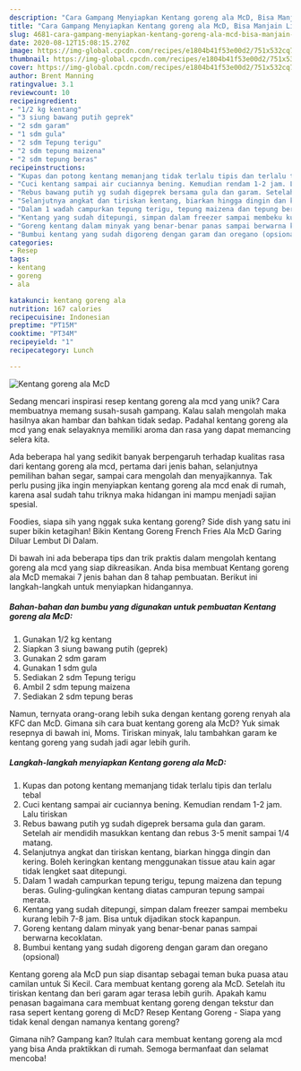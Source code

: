 ```yaml
---
description: "Cara Gampang Menyiapkan Kentang goreng ala McD, Bisa Manjain Lidah"
title: "Cara Gampang Menyiapkan Kentang goreng ala McD, Bisa Manjain Lidah"
slug: 4681-cara-gampang-menyiapkan-kentang-goreng-ala-mcd-bisa-manjain-lidah
date: 2020-08-12T15:08:15.270Z
image: https://img-global.cpcdn.com/recipes/e1804b41f53e00d2/751x532cq70/kentang-goreng-ala-mcd-foto-resep-utama.jpg
thumbnail: https://img-global.cpcdn.com/recipes/e1804b41f53e00d2/751x532cq70/kentang-goreng-ala-mcd-foto-resep-utama.jpg
cover: https://img-global.cpcdn.com/recipes/e1804b41f53e00d2/751x532cq70/kentang-goreng-ala-mcd-foto-resep-utama.jpg
author: Brent Manning
ratingvalue: 3.1
reviewcount: 10
recipeingredient:
- "1/2 kg kentang"
- "3 siung bawang putih geprek"
- "2 sdm garam"
- "1 sdm gula"
- "2 sdm Tepung terigu"
- "2 sdm tepung maizena"
- "2 sdm tepung beras"
recipeinstructions:
- "Kupas dan potong kentang memanjang tidak terlalu tipis dan terlalu tebal"
- "Cuci kentang sampai air cuciannya bening. Kemudian rendam 1-2 jam. Lalu tiriskan"
- "Rebus bawang putih yg sudah digeprek bersama gula dan garam. Setelah air mendidih masukkan kentang dan rebus 3-5 menit sampai 1/4 matang."
- "Selanjutnya angkat dan tiriskan kentang, biarkan hingga dingin dan kering. Boleh keringkan kentang menggunakan tissue atau kain agar tidak lengket saat ditepungi."
- "Dalam 1 wadah campurkan tepung terigu, tepung maizena dan tepung beras. Guling-gulingkan kentang diatas campuran tepung sampai merata."
- "Kentang yang sudah ditepungi, simpan dalam freezer sampai membeku kurang lebih 7-8 jam. Bisa untuk dijadikan stock kapanpun."
- "Goreng kentang dalam minyak yang benar-benar panas sampai berwarna kecoklatan."
- "Bumbui kentang yang sudah digoreng dengan garam dan oregano (opsional)"
categories:
- Resep
tags:
- kentang
- goreng
- ala

katakunci: kentang goreng ala 
nutrition: 167 calories
recipecuisine: Indonesian
preptime: "PT15M"
cooktime: "PT34M"
recipeyield: "1"
recipecategory: Lunch

---
```



![Kentang goreng ala McD](https://img-global.cpcdn.com/recipes/e1804b41f53e00d2/751x532cq70/kentang-goreng-ala-mcd-foto-resep-utama.jpg)

Sedang mencari inspirasi resep kentang goreng ala mcd yang unik? Cara membuatnya memang susah-susah gampang. Kalau salah mengolah maka hasilnya akan hambar dan bahkan tidak sedap. Padahal kentang goreng ala mcd yang enak selayaknya memiliki aroma dan rasa yang dapat memancing selera kita.

Ada beberapa hal yang sedikit banyak berpengaruh terhadap kualitas rasa dari kentang goreng ala mcd, pertama dari jenis bahan, selanjutnya pemilihan bahan segar, sampai cara mengolah dan menyajikannya. Tak perlu pusing jika ingin menyiapkan kentang goreng ala mcd enak di rumah, karena asal sudah tahu triknya maka hidangan ini mampu menjadi sajian spesial.

Foodies, siapa sih yang nggak suka kentang goreng? Side dish yang satu ini super bikin ketagihan! Bikin Kentang Goreng French Fries Ala McD Garing Diluar Lembut Di Dalam.


Di bawah ini ada beberapa tips dan trik praktis dalam mengolah kentang goreng ala mcd yang siap dikreasikan. Anda bisa membuat Kentang goreng ala McD memakai 7 jenis bahan dan 8 tahap pembuatan. Berikut ini langkah-langkah untuk menyiapkan hidangannya.

<!--inarticleads1-->

##### Bahan-bahan dan bumbu yang digunakan untuk pembuatan Kentang goreng ala McD:

1. Gunakan 1/2 kg kentang
1. Siapkan 3 siung bawang putih (geprek)
1. Gunakan 2 sdm garam
1. Gunakan 1 sdm gula
1. Sediakan 2 sdm Tepung terigu
1. Ambil 2 sdm tepung maizena
1. Sediakan 2 sdm tepung beras


Namun, ternyata orang-orang lebih suka dengan kentang goreng renyah ala KFC dan McD. Gimana sih cara buat kentang goreng ala McD? Yuk simak resepnya di bawah ini, Moms. Tiriskan minyak, lalu tambahkan garam ke kentang goreng yang sudah jadi agar lebih gurih. 

<!--inarticleads2-->

##### Langkah-langkah menyiapkan Kentang goreng ala McD:

1. Kupas dan potong kentang memanjang tidak terlalu tipis dan terlalu tebal
1. Cuci kentang sampai air cuciannya bening. Kemudian rendam 1-2 jam. Lalu tiriskan
1. Rebus bawang putih yg sudah digeprek bersama gula dan garam. Setelah air mendidih masukkan kentang dan rebus 3-5 menit sampai 1/4 matang.
1. Selanjutnya angkat dan tiriskan kentang, biarkan hingga dingin dan kering. Boleh keringkan kentang menggunakan tissue atau kain agar tidak lengket saat ditepungi.
1. Dalam 1 wadah campurkan tepung terigu, tepung maizena dan tepung beras. Guling-gulingkan kentang diatas campuran tepung sampai merata.
1. Kentang yang sudah ditepungi, simpan dalam freezer sampai membeku kurang lebih 7-8 jam. Bisa untuk dijadikan stock kapanpun.
1. Goreng kentang dalam minyak yang benar-benar panas sampai berwarna kecoklatan.
1. Bumbui kentang yang sudah digoreng dengan garam dan oregano (opsional)


Kentang goreng ala McD pun siap disantap sebagai teman buka puasa atau camilan untuk Si Kecil. Cara membuat kentang goreng ala McD. Setelah itu tiriskan kentang dan beri garam agar terasa lebih gurih. Apakah kamu penasan bagaimana cara membuat kentang goreng dengan tekstur dan rasa sepert kentang goreng di McD? Resep Kentang Goreng - Siapa yang tidak kenal dengan namanya kentang goreng? 

Gimana nih? Gampang kan? Itulah cara membuat kentang goreng ala mcd yang bisa Anda praktikkan di rumah. Semoga bermanfaat dan selamat mencoba!
